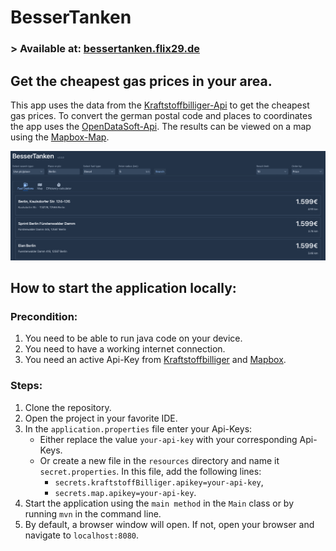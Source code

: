 # BesserTanken

### > Available at: <a href="http://bessertanken.flix29.de" target="_blank">bessertanken.flix29.de</a>

## Get the cheapest gas prices in your area.

This app uses the data from the [Kraftstoffbilliger-Api](https://kraftstoffbilliger.de/mts-k_api) to get the cheapest 
gas prices. To convert the german postal code and places to coordinates the app uses the 
[OpenDataSoft-Api](https://public.opendatasoft.com/explore/dataset/georef-germany-postleitzahl/table/). The results can be viewed on a map using the [Mapbox-Map](https://www.mapbox.com).

![image](src/main/resources/images/preview.png)

## How to start the application locally:

### Precondition:
1. You need to be able to run java code on your device.
2. You need to have a working internet connection.
3. You need an active Api-Key from [Kraftstoffbilliger](https://kraftstoffbilliger.de/mts-k_api) and [Mapbox](https://www.mapbox.com).

### Steps:
1. Clone the repository.
2. Open the project in your favorite IDE.
3. In the `application.properties` file enter your Api-Keys:
   - Either replace the value `your-api-key` with your corresponding Api-Keys.
   - Or create a new file in the `resources` directory and name it `secret.properties`. In this file, 
   add the following lines: 
     - `secrets.kraftstoffBilliger.apikey=your-api-key`,
     - `secrets.map.apikey=your-api-key`.
4. Start the application using the `main method` in the `Main` class or by running ```mvn``` in the command line.
5. By default, a browser window will open. If not, open your browser and navigate to `localhost:8080`.
